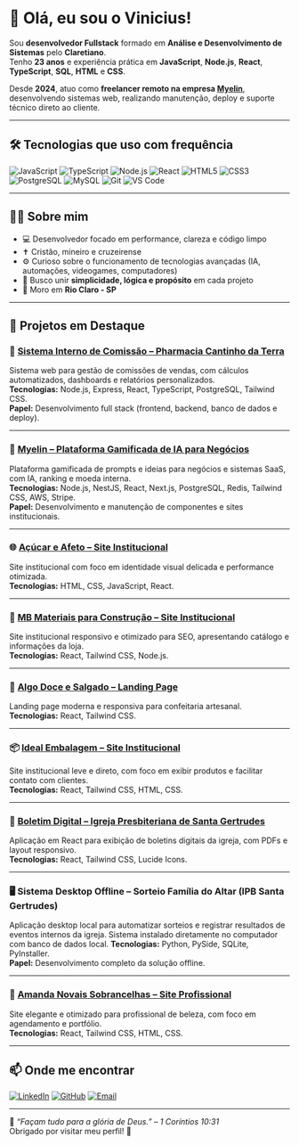 # 👋 Olá, eu sou o Vinicius!

Sou **desenvolvedor Fullstack** formado em **Análise e Desenvolvimento de Sistemas** pelo **Claretiano**.  
Tenho **23 anos** e experiência prática em **JavaScript**, **Node.js**, **React**, **TypeScript**, **SQL**, **HTML** e **CSS**.  

Desde **2024**, atuo como **freelancer remoto na empresa [Myelin](https://myelin.com.br)**, desenvolvendo sistemas web, realizando manutenção, deploy e suporte técnico direto ao cliente.

---

## 🛠️ Tecnologias que uso com frequência

![JavaScript](https://img.shields.io/badge/JavaScript-323330?style=for-the-badge&logo=javascript)
![TypeScript](https://img.shields.io/badge/TypeScript-007ACC?style=for-the-badge&logo=typescript)
![Node.js](https://img.shields.io/badge/Node.js-43853D?style=for-the-badge&logo=node-dot-js&logoColor=white)
![React](https://img.shields.io/badge/React-20232A?style=for-the-badge&logo=react)
![HTML5](https://img.shields.io/badge/HTML5-E34F26?style=for-the-badge&logo=html5&logoColor=white)
![CSS3](https://img.shields.io/badge/CSS3-1572B6?style=for-the-badge&logo=css3&logoColor=white)
![PostgreSQL](https://img.shields.io/badge/PostgreSQL-316192?style=for-the-badge&logo=postgresql&logoColor=white)
![MySQL](https://img.shields.io/badge/MySQL-4479A1?style=for-the-badge&logo=mysql&logoColor=white)
![Git](https://img.shields.io/badge/Git-F05033?style=for-the-badge&logo=git&logoColor=white)
![VS Code](https://img.shields.io/badge/VS_Code-0078D4?style=for-the-badge&logo=visualstudiocode&logoColor=white)

---

## 🙋‍♂️ Sobre mim

- 💻 Desenvolvedor focado em performance, clareza e código limpo  
- ✝️ Cristão, mineiro e cruzeirense  
- ⚙️ Curioso sobre o funcionamento de tecnologias avançadas (IA, automações, videogames, computadores)  
- 🚀 Busco unir **simplicidade, lógica e propósito** em cada projeto  
- 📍 Moro em **Rio Claro - SP**   

---

## 🚀 Projetos em Destaque

### 🧮 [Sistema Interno de Comissão – Pharmacia Cantinho da Terra](https://revendaspharmacia.com.br)
Sistema web para gestão de comissões de vendas, com cálculos automatizados, dashboards e relatórios personalizados.  
**Tecnologias:** Node.js, Express, React, TypeScript, PostgreSQL, Tailwind CSS.  
**Papel:** Desenvolvimento full stack (frontend, backend, banco de dados e deploy).

---

### 🧠 [Myelin – Plataforma Gamificada de IA para Negócios](https://myelin.com.br)
Plataforma gamificada de prompts e ideias para negócios e sistemas SaaS, com IA, ranking e moeda interna.  
**Tecnologias:** Node.js, NestJS, React, Next.js, PostgreSQL, Redis, Tailwind CSS, AWS, Stripe.  
**Papel:** Desenvolvimento e manutenção de componentes e sites institucionais.

---

### 🌐 [Açúcar e Afeto – Site Institucional](https://acucareafeto.com.br)
Site institucional com foco em identidade visual delicada e performance otimizada.  
**Tecnologias:** HTML, CSS, JavaScript, React.

---

### 🧱 [MB Materiais para Construção – Site Institucional](https://mbmateriaisparaconstrucao.com.br)
Site institucional responsivo e otimizado para SEO, apresentando catálogo e informações da loja.  
**Tecnologias:** React, Tailwind CSS, Node.js.

---

### 🍰 [Algo Doce e Salgado – Landing Page](https://algodoceesalgado.com.br)
Landing page moderna e responsiva para confeitaria artesanal.  
**Tecnologias:** React, Tailwind CSS.

---

### 📦 [Ideal Embalagem – Site Institucional](https://idealembalagem.com)
Site institucional leve e direto, com foco em exibir produtos e facilitar contato com clientes.  
**Tecnologias:** React, Tailwind CSS, HTML, CSS.

---

### 📜 [Boletim Digital – Igreja Presbiteriana de Santa Gertrudes](https://boletim-ipbsg.netlify.app/)
Aplicação em React para exibição de boletins digitais da igreja, com PDFs e layout responsivo.  
**Tecnologias:** React, Tailwind CSS, Lucide Icons.

---

### 🖥️ Sistema Desktop Offline – Sorteio Família do Altar (IPB Santa Gertrudes)
Aplicação desktop local para automatizar sorteios e registrar resultados de eventos internos da igreja. Sistema instalado diretamente no computador com banco de dados local.
**Tecnologias:** Python, PySide, SQLite, PyInstaller.  
**Papel:** Desenvolvimento completo da solução offline.

---

### 💄 [Amanda Novais Sobrancelhas – Site Profissional](https://amandanovaissobrancelhas.com.br)
Site elegante e otimizado para profissional de beleza, com foco em agendamento e portfólio.  
**Tecnologias:** React, Tailwind CSS, HTML, CSS.

---

## 📫 Onde me encontrar

[![LinkedIn](https://img.shields.io/badge/LinkedIn-0A66C2?style=for-the-badge&logo=linkedin&logoColor=white)]([https://linkedin.com/in/vinicius](https://www.linkedin.com/in/vinicius-moraes-25992b217/))
[![GitHub](https://img.shields.io/badge/GitHub-171515?style=for-the-badge&logo=github)](https://github.com/)
[![Email](https://img.shields.io/badge/Email-333333?style=for-the-badge&logo=gmail&logoColor=white)](mailto:viniciusmoraestavares2020@gmail.com)

---

📖 *“Façam tudo para a glória de Deus.” – 1 Coríntios 10:31*  
Obrigado por visitar meu perfil! 🚀
